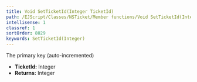 ```yaml
---
title: Void SetTicketId(Integer TicketId)
path: /EJScript/Classes/NSTicket/Member functions/Void SetTicketId(Integer p_0)
intellisense: 1
classref: 1
sortOrder: 8029
keywords: SetTicketId(Integer)
---
```



The primary key (auto-incremented)



* **TicketId:** Integer
* **Returns:** Integer


